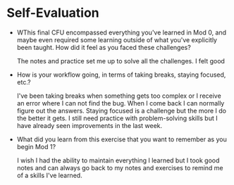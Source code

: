 # Self-Evaluation


- WThis final CFU encompassed everything you've learned in Mod 0, and maybe even required some learning outside of what you've explicitly been taught. How did it feel as you faced these challenges?


   The notes and practice set me up to solve all the challenges. I felt good


- How is your workflow going, in terms of taking breaks, staying focused, etc.?


   I've been taking breaks when something gets too complex or I receive an error where I can not find the bug. When I come back I can normally figure out the answers. Staying focused is a challenge but the more I do the better it gets. I still need practice with problem-solving skills but I have already seen improvements in the last week.


- What did you learn from this exercise that you want to remember as you begin Mod 1?


   I wish I had the ability to maintain everything I learned but I took good notes and can always go back to my notes and exercises to remind me of a skills I've learned.


